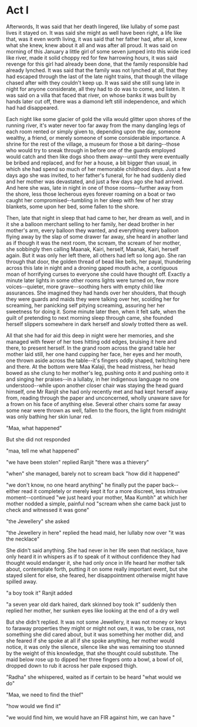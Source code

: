 # Act I



Afterwords, It was said that her death lingered, like lullaby of some past lives it stayed on. It was said she might as well have been right, a life like that, was it even worth living, it was said that her father had, after all, knew what she knew, knew about it all and was after all proud. It was said on morning of this January a little girl of some seven jumped into this wide iced like river, made it solid choppy red for few harrowing hours, it was said revenge for this girl had already been done, that the family responsible had already lynched. It was said that the family was not lynched at all, that they had escaped through the last of the late night trains, that though the village chased after with they couldn't keep up. It was said she still sung late in night for anyone considerate, all they had to do was to come, and listen. It was said on a villa that faced that river, on whose banks it was built by hands later cut off, there was a diamond left still independence, and which had had disappeared. 

Each night like some glacier of gold the villa would glitter upon shores of the running river, it's water never too far away from the many dangling legs of each room rented or simply given to, depending upon the day, someone wealthy, a friend, or merely someone of some considerable importance. A shrine for the rest of the village, a museum for those a bit daring--those who would try to sneak through in before one of the guards employed would catch and then like dogs shoo them away--until they were eventually be bribed and replaced, and for her a house, a bit bigger than usual, in which she had spend so much of her memorable childhood days. Just a few days ago she was invited, to her father's funeral, for he had suddenly died and her mother was devastated, and just a few days ago she had arrived. And here she was, late in night in one of those rooms--further away from the shore, less those lecherous eyes forever roaming on a boat or two caught her compromised--tumbling in her sleep with few of her stray blankets, some upon her bed, some fallen to the shore.

Then, late that night in sleep that had came to her, her dream as well, and in it she a balloon merchant selling to her family, her dead brother in her mother's arm, every balloon they wanted, and everything every balloon flying away by the slap of some drawer far away, she heard in another land as if though it was the next room, the scream, the scream of her mother, she sobbingly then calling Maanak, Kairi, herself, Maanak, Kairi, herself again. But it was only her left there, all others had left so long ago. She ran through that door, the golden thread of bead like bells, her payal, thundering across this late in night and a droning gaped mouth ache, a contiguous moan of horrifying curses to everyone she could have thought off. Exactly a minute later lights in some other rooms lights were turned on, few more voices--quieter, more grave--soothing hers with empty child like assurances. She imagined they had hands over her shoulders, that though they were guards and maids they were talking over her, scolding her for screaming, her panicking self pitying screaming, assuring her her sweetness for doing it. Some minute later then, when it felt safe, when the guilt of pretending to next morning sleep through came, she founded herself slippers somewhere in dark herself and slowly trotted there as well. 

All that she had for aid this deep in night were her memories, and she managed with fewer of her toes hitting odd edges, bruising it here and there, to present herself. In the grand room across the grand table her mother laid still, her one hand cupping her face, her eyes and her mouth, one thrown aside across the table--it's fingers oddly shaped, twitching here and there. At the bottom were Maa Kalaji, the head mistress, her head bowed as she clung to her mother's leg, pushing onto it and pushing onto it and singing her praises--in a lullaby, in her indigenous language no one understood--while upon another closer chair was staying the head guard himself, one Mr Ranjit she had only recently met and had kept herself away from, reading through the paper and unconcerned, wholly unaware save for a frown on his face of anything else. Several other chairs some far away some near were thrown as well, fallen to the floors, the light from midnight was only bathing her skin lunar red. 

"Maa, what happened"

But she did not responded 

"maa, tell me what happened" 

"we have been stolen" replied Ranjit "there was a thievery"

"when" she managed, barely not to scream back "how did it happened"

"we don't know, no one heard anything" he finally put the paper back--either read it completely or merely kept it for a more discreet, less intrusive moment--continued "we just heard your mother, Maa Kumbh" at which her mother nodded a simple, painful nod "scream when she came back just to check and witnessed it was gone"

"the Jewellery" she asked 

"the Jewellery in here" replied the head maid, her lullaby now over "it was the necklace"

She didn't said anything. She had never in her life seen that necklace, have only heard it in whispers as if to speak of it without confidence they had thought would endanger it, she had only once in life heard her mother talk about, contemplate forth, putting it on some really important event, but she stayed silent for else, she feared, her disappointment otherwise might have spilled away. 

"a boy took it" Ranjit added 

"a seven year old dark haired, dark skinned boy took it" suddenly then replied her mother, her sunken eyes like looking at the end of a dry well 

But she didn't replied. It was not some Jewellery, it was not money or keys to faraway properties they might or might not own, it was, to be crass, not something she did cared about, but it was something her mother did, and she feared if she spoke at all if she spoke anything, her mother would notice, it was only the silence, silence like she was remaining too stunned by the weight of this knowledge, that she thought could substitute. The maid below rose up to dipped her three fingers onto a bowl, a bowl of oil, dropped down to rub it across her pale exposed thigh. 

"Radha" she whispered, waited as if certain to be heard "what would we do"

"Maa, we need to find the thief"

"how would we find it"

"we would find him, we would have an FIR against him, we can have "